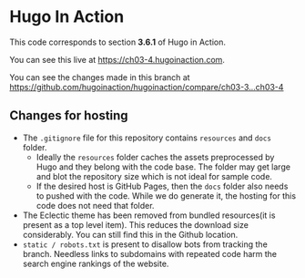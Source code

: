 Hugo In Action
===============

This code corresponds to section **3.6.1** of Hugo in Action.

You can see this live at https://ch03-4.hugoinaction.com.

You can see the changes made in this branch at https://github.com/hugoinaction/hugoinaction/compare/ch03-3...ch03-4

Changes for hosting
--------------------

* The `.gitignore` file for this repository contains `resources` and `docs` folder.
  * Ideally the `resources` folder caches the assets preprocessed by Hugo and they belong with the code base. The folder may get large and blot the repository size which is not ideal for sample code.
  * If the desired host is GitHub Pages, then the `docs` folder also needs to pushed with the code. While we do generate it, the hosting for this code does not need that folder.
* The Eclectic theme has been removed from bundled resources(it is present as a top level item). This reduces the download size considerably. You can still find this in the Github location.
* `static / robots.txt` is present to disallow bots from tracking the branch. Needless links to subdomains with repeated code harm the search engine rankings of the website.


